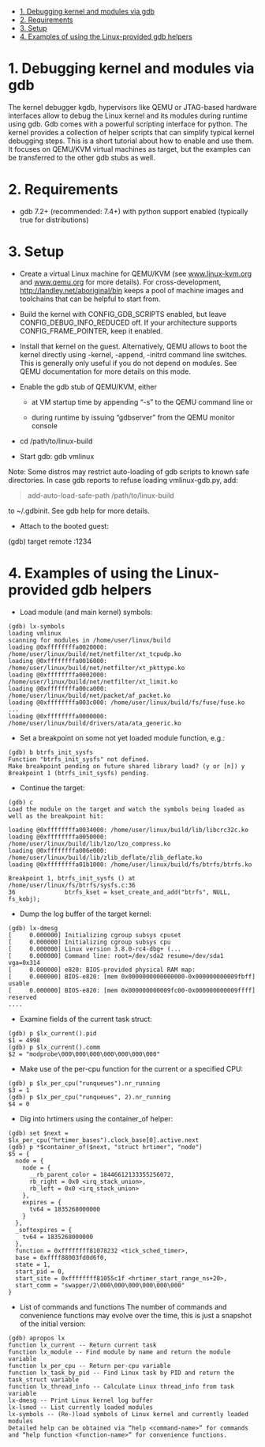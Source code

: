 
<!-- TOC -->

- [1. Debugging kernel and modules via gdb](#1-debugging-kernel-and-modules-via-gdb)
- [2. Requirements](#2-requirements)
- [3. Setup](#3-setup)
- [4. Examples of using the Linux-provided gdb helpers](#4-examples-of-using-the-linux-provided-gdb-helpers)

<!-- /TOC -->
# 1. Debugging kernel and modules via gdb
The kernel debugger kgdb, hypervisors like QEMU or JTAG-based hardware interfaces allow to debug the Linux kernel and its modules during runtime using gdb. Gdb comes with a powerful scripting interface for python. The kernel provides a collection of helper scripts that can simplify typical kernel debugging steps. This is a short tutorial about how to enable and use them. It focuses on QEMU/KVM virtual machines as target, but the examples can be transferred to the other gdb stubs as well.

# 2. Requirements
- gdb 7.2+ (recommended: 7.4+) with python support enabled (typically true for distributions)

# 3. Setup
- Create a virtual Linux machine for QEMU/KVM (see www.linux-kvm.org and www.qemu.org for more details). For cross-development, http://landley.net/aboriginal/bin keeps a pool of machine images and toolchains that can be helpful to start from.

- Build the kernel with CONFIG_GDB_SCRIPTS enabled, but leave CONFIG_DEBUG_INFO_REDUCED off. If your architecture supports CONFIG_FRAME_POINTER, keep it enabled.

- Install that kernel on the guest. Alternatively, QEMU allows to boot the kernel directly using -kernel, -append, -initrd command line switches. This is generally only useful if you do not depend on modules. See QEMU documentation for more details on this mode.

- Enable the gdb stub of QEMU/KVM, either

    - at VM startup time by appending “-s” to the QEMU command line
or

    - during runtime by issuing “gdbserver” from the QEMU monitor console
    
- cd /path/to/linux-build

- Start gdb: gdb vmlinux

Note: Some distros may restrict auto-loading of gdb scripts to known safe directories. In case gdb reports to refuse loading vmlinux-gdb.py, add:

> add-auto-load-safe-path /path/to/linux-build

to ~/.gdbinit. See gdb help for more details.

- Attach to the booted guest:

(gdb) target remote :1234

# 4. Examples of using the Linux-provided gdb helpers
- Load module (and main kernel) symbols:
```
(gdb) lx-symbols
loading vmlinux
scanning for modules in /home/user/linux/build
loading @0xffffffffa0020000: /home/user/linux/build/net/netfilter/xt_tcpudp.ko
loading @0xffffffffa0016000: /home/user/linux/build/net/netfilter/xt_pkttype.ko
loading @0xffffffffa0002000: /home/user/linux/build/net/netfilter/xt_limit.ko
loading @0xffffffffa00ca000: /home/user/linux/build/net/packet/af_packet.ko
loading @0xffffffffa003c000: /home/user/linux/build/fs/fuse/fuse.ko
...
loading @0xffffffffa0000000: /home/user/linux/build/drivers/ata/ata_generic.ko
```

- Set a breakpoint on some not yet loaded module function, e.g.:
```
(gdb) b btrfs_init_sysfs
Function "btrfs_init_sysfs" not defined.
Make breakpoint pending on future shared library load? (y or [n]) y
Breakpoint 1 (btrfs_init_sysfs) pending.
```
- Continue the target:
```
(gdb) c
Load the module on the target and watch the symbols being loaded as well as the breakpoint hit:

loading @0xffffffffa0034000: /home/user/linux/build/lib/libcrc32c.ko
loading @0xffffffffa0050000: /home/user/linux/build/lib/lzo/lzo_compress.ko
loading @0xffffffffa006e000: /home/user/linux/build/lib/zlib_deflate/zlib_deflate.ko
loading @0xffffffffa01b1000: /home/user/linux/build/fs/btrfs/btrfs.ko

Breakpoint 1, btrfs_init_sysfs () at /home/user/linux/fs/btrfs/sysfs.c:36
36              btrfs_kset = kset_create_and_add("btrfs", NULL, fs_kobj);
```
- Dump the log buffer of the target kernel:
```
(gdb) lx-dmesg
[     0.000000] Initializing cgroup subsys cpuset
[     0.000000] Initializing cgroup subsys cpu
[     0.000000] Linux version 3.8.0-rc4-dbg+ (...
[     0.000000] Command line: root=/dev/sda2 resume=/dev/sda1 vga=0x314
[     0.000000] e820: BIOS-provided physical RAM map:
[     0.000000] BIOS-e820: [mem 0x0000000000000000-0x000000000009fbff] usable
[     0.000000] BIOS-e820: [mem 0x000000000009fc00-0x000000000009ffff] reserved
....
```
- Examine fields of the current task struct:
```
(gdb) p $lx_current().pid
$1 = 4998
(gdb) p $lx_current().comm
$2 = "modprobe\000\000\000\000\000\000\000"
```

- Make use of the per-cpu function for the current or a specified CPU:
```
(gdb) p $lx_per_cpu("runqueues").nr_running
$3 = 1
(gdb) p $lx_per_cpu("runqueues", 2).nr_running
$4 = 0
```
- Dig into hrtimers using the container_of helper:
```
(gdb) set $next = $lx_per_cpu("hrtimer_bases").clock_base[0].active.next
(gdb) p *$container_of($next, "struct hrtimer", "node")
$5 = {
  node = {
    node = {
      __rb_parent_color = 18446612133355256072,
      rb_right = 0x0 <irq_stack_union>,
      rb_left = 0x0 <irq_stack_union>
    },
    expires = {
      tv64 = 1835268000000
    }
  },
  _softexpires = {
    tv64 = 1835268000000
  },
  function = 0xffffffff81078232 <tick_sched_timer>,
  base = 0xffff88003fd0d6f0,
  state = 1,
  start_pid = 0,
  start_site = 0xffffffff81055c1f <hrtimer_start_range_ns+20>,
  start_comm = "swapper/2\000\000\000\000\000\000"
}
```
- List of commands and functions
The number of commands and convenience functions may evolve over the time, this is just a snapshot of the initial version:
```
(gdb) apropos lx
function lx_current -- Return current task
function lx_module -- Find module by name and return the module variable
function lx_per_cpu -- Return per-cpu variable
function lx_task_by_pid -- Find Linux task by PID and return the task_struct variable
function lx_thread_info -- Calculate Linux thread_info from task variable
lx-dmesg -- Print Linux kernel log buffer
lx-lsmod -- List currently loaded modules
lx-symbols -- (Re-)load symbols of Linux kernel and currently loaded modules
Detailed help can be obtained via “help <command-name>” for commands and “help function <function-name>” for convenience functions.
```
